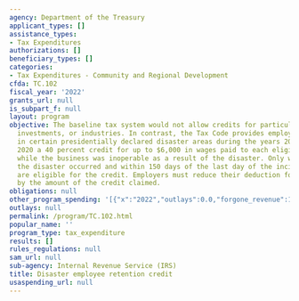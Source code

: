 ```yaml
---
agency: Department of the Treasury
applicant_types: []
assistance_types:
- Tax Expenditures
authorizations: []
beneficiary_types: []
categories:
- Tax Expenditures - Community and Regional Development
cfda: TC.102
fiscal_year: '2022'
grants_url: null
is_subpart_f: null
layout: program
objective: The baseline tax system would not allow credits for particular activities,
  investments, or industries. In contrast, the Tax Code provides employers located
  in certain presidentially declared disaster areas during the years 2017 through
  2020 a 40 percent credit for up to $6,000 in wages paid to each eligible employee
  while the business was inoperable as a result of the disaster. Only wages paid after
  the disaster occurred and within 150 days of the last day of the incident period
  are eligible for the credit. Employers must reduce their deduction for wages paid
  by the amount of the credit claimed.
obligations: null
other_program_spending: '[{"x":"2022","outlays":0.0,"forgone_revenue":110000000.0},{"x":"2023","outlays":0.0,"forgone_revenue":50000000.0},{"x":"2024","outlays":0.0,"forgone_revenue":40000000.0}]'
outlays: null
permalink: /program/TC.102.html
popular_name: ''
program_type: tax_expenditure
results: []
rules_regulations: null
sam_url: null
sub-agency: Internal Revenue Service (IRS)
title: Disaster employee retention credit
usaspending_url: null
---
```

